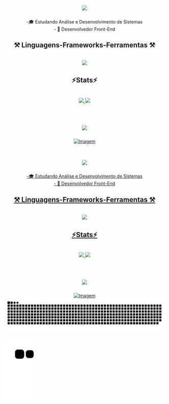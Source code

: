 <h1 align="center">
<img src="https://readme-typing-svg.herokuapp.com/?font=Righteous&size=35&center=true&vCenter=true&width=500&height=70&duration=4000&lines=olá!+👋;+me+chamo+Sidney!;&color=FFFFFF" />
</h1>

<div  align="center" >
-🎓 Estudando Análise e Desenvolvimento de Sistemas
  <br>
- 💼 Desenvolvedor Front-End
  <br>
</div>

<h2 align="center" >⚒️ Linguagens-Frameworks-Ferramentas ⚒️</h2>
<br>
<div align="center" >
  <img src="https://skillicons.dev/icons?i=html,css,javascript,vscode,github" />
</div>

<h2 align="center" >⚡Stats⚡</h2>
<br>
<div align="center">
  <a href="https://github.com/sidneyjrsilva">
  <img height="160em" src="https://github-readme-stats.vercel.app/api?username=sidneyjrsilva&show_icons=true&theme=dark&include_all_commits=true&count_private=true"/>
  <img height="160em" src="https://github-readme-stats.vercel.app/api/top-langs/?username=sidneyjrsilva&layout=compact&langs_count=7&theme=dark"/>
</div>
<br>
<h1 align="center">
<img src="https://readme-typing-svg.herokuapp.com/?font=Righteous&size=35&center=true&vCenter=true&width=500&height=70&duration=4000&lines=obrigado+pela+atenção!;&color=FFFFFF" />
</h1>

<!-- GIF -->
<div align="center">
  <img src="https://github.com/VariableBee/VariableBee/assets/77739311/4e9f41af-6b57-49a7-b15a-74322e96b4d7" alt="Imagem">
</div>


<h1 align="center">
<img src="https://readme-typing-svg.herokuapp.com/?font=Righteous&size=35&center=true&vCenter=true&width=500&height=70&duration=4000&lines=olá!+👋;+me+chamo+Sidney!;&color=FFFFFF" />
</h1>

<div  align="center" >
-🎓 Estudando Análise e Desenvolvimento de Sistemas
  <br>
- 💼 Desenvolvedor Front-End
  <br>
</div>

<h2 align="center" >⚒️ Linguagens-Frameworks-Ferramentas ⚒️</h2>
<br>
<div align="center" >
  <img src="https://skillicons.dev/icons?i=html,css,javascript,vscode,github" />
</div>

<h2 align="center" >⚡Stats⚡</h2>
<br>
<div align="center">
  <a href="https://github.com/sidneyjrsilva">
  <img height="160em" src="https://github-readme-stats.vercel.app/api?username=sidneyjrsilva&show_icons=true&theme=dark&include_all_commits=true&count_private=true"/>
  <img height="160em" src="https://github-readme-stats.vercel.app/api/top-langs/?username=sidneyjrsilva&layout=compact&langs_count=7&theme=dark"/>
</div>
<br>
<h1 align="center">
<img src="https://readme-typing-svg.herokuapp.com/?font=Righteous&size=35&center=true&vCenter=true&width=500&height=70&duration=4000&lines=obrigado+pela+atenção!;&color=FFFFFF" />
</h1>

<!-- GIF -->
<div align="center">
  <img src="https://github.com/VariableBee/VariableBee/assets/77739311/4e9f41af-6b57-49a7-b15a-74322e96b4d7" alt="Imagem">
</div>



<picture>
  <source
    media="(prefers-color-scheme: dark)"
    srcset="https://raw.githubusercontent.com/platane/snk/output/github-contribution-grid-snake-dark.svg"
  />
  <source
    media="(prefers-color-scheme: light)"
    srcset="https://raw.githubusercontent.com/platane/snk/output/github-contribution-grid-snake-dark.svg"
  />
  <img
    alt="github contribution grid snake animation"
    src="https://raw.githubusercontent.com/platane/snk/output/github-contribution-grid-snake-dark.svg"
  />
</picture>



![Snake animation](https://github.com/sidneyjrsilva/sidneyjrsilva/blob/output/github-contribution-grid-snake.svg)
